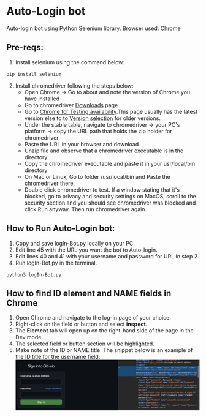 # Auto-Login bot

 Auto-login bot using Python Selenium library.
 Browser used: Chrome

## Pre-reqs:

1.  Install selenium using the command below:
```
pip install selenium
```
2. Install chromedriver following the steps below:
    - Open Chrome -> Go to about and note the version of Chrome you have installed
    - Go to chromedriver [Downloads](https://developer.chrome.com/docs/chromedriver/downloads#chromedriver_1140573590) page
    - Go to [Chrome for Testing availability](https://googlechromelabs.github.io/chrome-for-testing/).This page usually has the latest version else to to [Version selection](https://developer.chrome.com/docs/chromedriver/downloads/version-selection) for older versions.
    - Under the stable table, navigate to chromedriver -> your PC's platform -> copy the URL path that holds the zip holder for chromedriver
    - Paste the URL in your browser and download
    - Unzip file and observe that a chromedriver executable is in the directory
    - Copy the chromedriver executable and paste it in your usr/local/bin directory
    - On Mac or Linux, Go to folder /usr/local/bin and Paste the chromedriver there.
    - Double click chromedriver to test. If a window stating that it's blocked, go to privacy and security settings on MacOS, scroll to the security section and you should see chromedriver was blocked and click Run anyway. Then run chromedriver again.

## How to Run Auto-Login bot:

1. Copy and save logIn-Bot.py locally on your PC.
2. Edit line 45 with the URL you want the bot to Auto-login.
3. Edit lines 40 and 41 with your username and password for URL in step 2.
4. Run logIn-Bot.py in the terminal.
```
python3 logIn-Bot.py
```

## How to find ID element and NAME fields in Chrome

1. Open Chrome and navigate to the log-in page of your choice.
2. Right-click on the field or button and select <strong>inspect.</strong>
3. The <strong>Element</strong> tab will open up on the right-hand side of the page in the Dev mode.
4. The selected field  or button section will be highlighted.
5. Make note of the ID or NAME title. The snippet below is an example of the ID title for the username field:
![Username field and element ID name](images/image.png)
